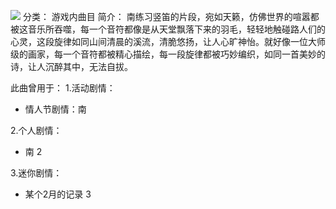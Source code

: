 ![](//static.kivo.wiki/images/music/cover/zUm1jH6k6lEP6CwLqf5IZrCqoEoqz8ca.png)
分类： 游戏内曲目
简介：
南练习竖笛的片段，宛如天籁，仿佛世界的喧嚣都被这音乐所吞噬，每一个音符都像是从天堂飘落下来的羽毛，轻轻地触碰路人们的心灵，这段旋律如同山间清晨的溪流，清脆悠扬，让人心旷神怡。就好像一位大师级的画家，每一个音符都被精心描绘，每一段旋律都被巧妙编织，如同一首美妙的诗，让人沉醉其中，无法自拔。

此曲曾用于：
1.活动剧情：
 - 情人节剧情：南

2.个人剧情：
 - 南 2

3.迷你剧情：
 - 某个2月的记录 3

